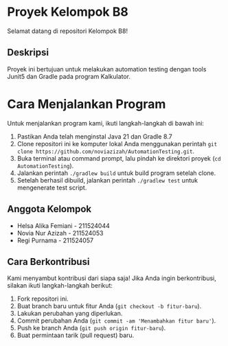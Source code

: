 # Proyek Kelompok B8

Selamat datang di repositori Kelompok B8!

## Deskripsi

Proyek ini bertujuan untuk melakukan automation testing dengan tools Junit5 dan Gradle pada program Kalkulator.


# Cara Menjalankan Program

Untuk menjalankan program kami, ikuti langkah-langkah di bawah ini:

1. Pastikan Anda telah menginstal Java 21 dan Gradle 8.7
2. Clone repositori ini ke komputer lokal Anda menggunakan perintah `git clone https://github.com/noviazizah/AutomationTesting.git`.
3. Buka terminal atau command prompt, lalu pindah ke direktori proyek (`cd AutomationTesting`).
4. Jalankan perintah `./gradlew build` untuk build program setelah clone.
5. Setelah berhasil dibuild, jalankan perintah `./gradlew test` untuk mengenerate test script.


## Anggota Kelompok

- Helsa Alika Femiani - 211524044
- Novia Nur Azizah - 211524053
- Regi Purnama - 211524057

## Cara Berkontribusi

Kami menyambut kontribusi dari siapa saja! Jika Anda ingin berkontribusi, silakan ikuti langkah-langkah berikut:

1. Fork repositori ini.
2. Buat branch baru untuk fitur Anda (`git checkout -b fitur-baru`).
3. Lakukan perubahan yang diperlukan.
4. Commit perubahan Anda (`git commit -am 'Menambahkan fitur baru'`).
5. Push ke branch Anda (`git push origin fitur-baru`).
6. Buat permintaan tarik (pull request) baru.

